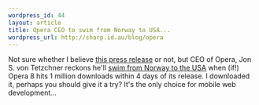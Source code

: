 ```yaml
--- 
wordpress_id: 44
layout: article
title: Opera CEO to swim from Norway to USA...
wordpress_url: http://sharp.id.au/blog/opera
---
```

Not sure whether I believe <a href="http://opera.com/pressreleases/en/2005/04/21/">this press release</a> or not, but CEO of Opera, Jon S. von Tetzchner reckons he&apos;ll <a href="http://opera.com/pressreleases/en/2005/04/21/">swim from Norway to the USA</a> when (if!) Opera 8 hits 1 million downloads within 4 days of its release. I downloaded it, perhaps you should give it a try? It&apos;s the only choice for mobile web development...
